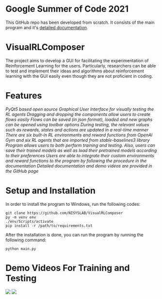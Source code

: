 # Google Summer of Code 2021
This GitHub repo has been developed from scratch. It consists of the main program and it's [detailed documentation](https://github.com/NISYSLAB/VisualRLComposer/blob/main/documentation/documentation.pdf).

# VisualRLComposer
The project aims to develop a GUI for facilitating the experimentation of Reinforcement Learning for the users. Particularly, researchers can be able to test and implement their ideas and algorithms about reinforcement learning with the GUI easily even though they are not proficient in coding.

# Features
*PyQt5 based open source Graphical User Interface for visually testing the RL agents*
*Dragging and dropping the components allow users to create flows easily*
*Flows can be saved (in json format), loaded and new graphs can be opened using toolbar options*
*During testing, the relevant values such as rewards, states and actions are updated in a real-time manner*
*There are six built-in RL environments and reward functions from OpenAI Gym and six RL agents that are imported from stable-baselines3 library*
*Program allows users to both perform training and testing. Also, users can save their trained models as well as load their pretrained models according to their preferences*
*Users are able to integrate their custom environments and reward functions to the program by following the procedure in the documentation*
*Detailed documentation and demo videos are provided in the GitHub page*

# Setup and Installation
In order to install the program to Windows, run the following codes:
```
git clone https://github.com/NISYSLAB/VisualRLComposer
py -m venv env
./env/Scripts/activate
pip install -r /path/to/requirements.txt
```
After the installation is done, you can run the program by running the following command:
```
python main.py
```

# Demo Videos For Training and Testing

![](https://github.com/NISYSLAB/VisualRLComposer/blob/main/assets/demo1.gif)
![](https://github.com/NISYSLAB/VisualRLComposer/blob/main/assets/demo2.gif)

